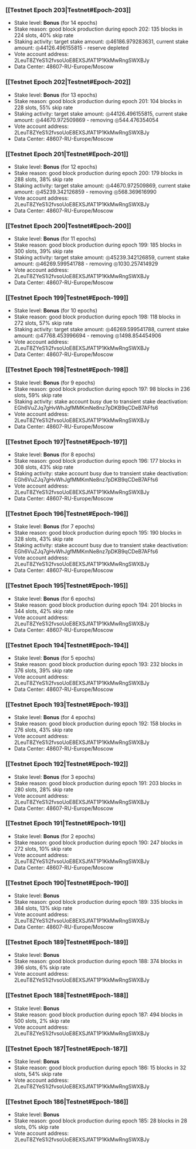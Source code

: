 ### [[Testnet Epoch 203|Testnet#Epoch-203]]
* Stake level: **Bonus** (for 14 epochs)
* Stake reason: good block production during epoch 202: 135 blocks in 224 slots, 40% skip rate
* Staking activity: target stake amount: ◎46186.979283631, current stake amount: ◎44126.496155815 - reserve depleted
* Vote account address: 2LeuT8ZYeS1i2fvsoUoE8EXSJfAT1P1KkMwRngSWXBJy
* Data Center: 48607-RU-Europe/Moscow
### [[Testnet Epoch 202|Testnet#Epoch-202]]
* Stake level: **Bonus** (for 13 epochs)
* Stake reason: good block production during epoch 201: 104 blocks in 228 slots, 55% skip rate
* Staking activity: target stake amount: ◎44126.496155815, current stake amount: ◎44670.972509869 - removing ◎544.476354054
* Vote account address: 2LeuT8ZYeS1i2fvsoUoE8EXSJfAT1P1KkMwRngSWXBJy
* Data Center: 48607-RU-Europe/Moscow
### [[Testnet Epoch 201|Testnet#Epoch-201]]
* Stake level: **Bonus** (for 12 epochs)
* Stake reason: good block production during epoch 200: 179 blocks in 288 slots, 38% skip rate
* Staking activity: target stake amount: ◎44670.972509869, current stake amount: ◎45239.342126859 - removing ◎568.369616990
* Vote account address: 2LeuT8ZYeS1i2fvsoUoE8EXSJfAT1P1KkMwRngSWXBJy
* Data Center: 48607-RU-Europe/Moscow
### [[Testnet Epoch 200|Testnet#Epoch-200]]
* Stake level: **Bonus** (for 11 epochs)
* Stake reason: good block production during epoch 199: 185 blocks in 300 slots, 39% skip rate
* Staking activity: target stake amount: ◎45239.342126859, current stake amount: ◎46269.599541788 - removing ◎1030.257414929
* Vote account address: 2LeuT8ZYeS1i2fvsoUoE8EXSJfAT1P1KkMwRngSWXBJy
* Data Center: 48607-RU-Europe/Moscow
### [[Testnet Epoch 199|Testnet#Epoch-199]]
* Stake level: **Bonus** (for 10 epochs)
* Stake reason: good block production during epoch 198: 118 blocks in 272 slots, 57% skip rate
* Staking activity: target stake amount: ◎46269.599541788, current stake amount: ◎47768.453996694 - removing ◎1498.854454906
* Vote account address: 2LeuT8ZYeS1i2fvsoUoE8EXSJfAT1P1KkMwRngSWXBJy
* Data Center: 48607-RU-Europe/Moscow
### [[Testnet Epoch 198|Testnet#Epoch-198]]
* Stake level: **Bonus** (for 9 epochs)
* Stake reason: good block production during epoch 197: 98 blocks in 236 slots, 59% skip rate
* Staking activity: stake account busy due to transient stake deactivation: EGh6VuZJq7gHvWhJgfMMKmNe8nz7pDKB9qCDeB7AFfs6
* Vote account address: 2LeuT8ZYeS1i2fvsoUoE8EXSJfAT1P1KkMwRngSWXBJy
* Data Center: 48607-RU-Europe/Moscow
### [[Testnet Epoch 197|Testnet#Epoch-197]]
* Stake level: **Bonus** (for 8 epochs)
* Stake reason: good block production during epoch 196: 177 blocks in 308 slots, 43% skip rate
* Staking activity: stake account busy due to transient stake deactivation: EGh6VuZJq7gHvWhJgfMMKmNe8nz7pDKB9qCDeB7AFfs6
* Vote account address: 2LeuT8ZYeS1i2fvsoUoE8EXSJfAT1P1KkMwRngSWXBJy
* Data Center: 48607-RU-Europe/Moscow
### [[Testnet Epoch 196|Testnet#Epoch-196]]
* Stake level: **Bonus** (for 7 epochs)
* Stake reason: good block production during epoch 195: 190 blocks in 328 slots, 43% skip rate
* Staking activity: stake account busy due to transient stake deactivation: EGh6VuZJq7gHvWhJgfMMKmNe8nz7pDKB9qCDeB7AFfs6
* Vote account address: 2LeuT8ZYeS1i2fvsoUoE8EXSJfAT1P1KkMwRngSWXBJy
* Data Center: 48607-RU-Europe/Moscow
### [[Testnet Epoch 195|Testnet#Epoch-195]]
* Stake level: **Bonus** (for 6 epochs)
* Stake reason: good block production during epoch 194: 201 blocks in 344 slots, 42% skip rate
* Vote account address: 2LeuT8ZYeS1i2fvsoUoE8EXSJfAT1P1KkMwRngSWXBJy
* Data Center: 48607-RU-Europe/Moscow
### [[Testnet Epoch 194|Testnet#Epoch-194]]
* Stake level: **Bonus** (for 5 epochs)
* Stake reason: good block production during epoch 193: 232 blocks in 376 slots, 39% skip rate
* Vote account address: 2LeuT8ZYeS1i2fvsoUoE8EXSJfAT1P1KkMwRngSWXBJy
* Data Center: 48607-RU-Europe/Moscow
### [[Testnet Epoch 193|Testnet#Epoch-193]]
* Stake level: **Bonus** (for 4 epochs)
* Stake reason: good block production during epoch 192: 158 blocks in 276 slots, 43% skip rate
* Vote account address: 2LeuT8ZYeS1i2fvsoUoE8EXSJfAT1P1KkMwRngSWXBJy
* Data Center: 48607-RU-Europe/Moscow
### [[Testnet Epoch 192|Testnet#Epoch-192]]
* Stake level: **Bonus** (for 3 epochs)
* Stake reason: good block production during epoch 191: 203 blocks in 280 slots, 28% skip rate
* Vote account address: 2LeuT8ZYeS1i2fvsoUoE8EXSJfAT1P1KkMwRngSWXBJy
* Data Center: 48607-RU-Europe/Moscow
### [[Testnet Epoch 191|Testnet#Epoch-191]]
* Stake level: **Bonus** (for 2 epochs)
* Stake reason: good block production during epoch 190: 247 blocks in 272 slots, 10% skip rate
* Vote account address: 2LeuT8ZYeS1i2fvsoUoE8EXSJfAT1P1KkMwRngSWXBJy
* Data Center: 48607-RU-Europe/Moscow
### [[Testnet Epoch 190|Testnet#Epoch-190]]
* Stake level: **Bonus**
* Stake reason: good block production during epoch 189: 335 blocks in 384 slots, 13% skip rate
* Vote account address: 2LeuT8ZYeS1i2fvsoUoE8EXSJfAT1P1KkMwRngSWXBJy
* Data Center: 48607-RU-Europe/Moscow
### [[Testnet Epoch 189|Testnet#Epoch-189]]
* Stake level: **Bonus**
* Stake reason: good block production during epoch 188: 374 blocks in 396 slots, 6% skip rate
* Vote account address: 2LeuT8ZYeS1i2fvsoUoE8EXSJfAT1P1KkMwRngSWXBJy
### [[Testnet Epoch 188|Testnet#Epoch-188]]
* Stake level: **Bonus**
* Stake reason: good block production during epoch 187: 494 blocks in 500 slots, 2% skip rate
* Vote account address: 2LeuT8ZYeS1i2fvsoUoE8EXSJfAT1P1KkMwRngSWXBJy
### [[Testnet Epoch 187|Testnet#Epoch-187]]
* Stake level: **Bonus**
* Stake reason: good block production during epoch 186: 15 blocks in 32 slots, 54% skip rate
* Vote account address: 2LeuT8ZYeS1i2fvsoUoE8EXSJfAT1P1KkMwRngSWXBJy
### [[Testnet Epoch 186|Testnet#Epoch-186]]
* Stake level: **Bonus**
* Stake reason: good block production during epoch 185: 28 blocks in 28 slots, 0% skip rate
* Vote account address: 2LeuT8ZYeS1i2fvsoUoE8EXSJfAT1P1KkMwRngSWXBJy